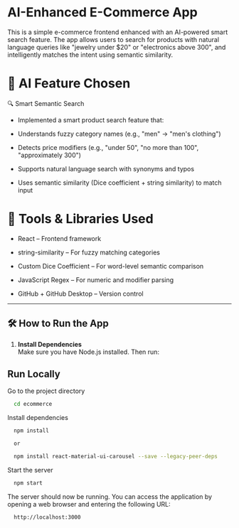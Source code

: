 # AI-Enhanced E-Commerce App

This is a simple e-commerce frontend enhanced with an AI-powered smart search feature. The app allows users to search for products with natural language queries like "jewelry under $20" or "electronics above 300", and intelligently matches the intent using semantic similarity.


# 🤖 AI Feature Chosen
🔍 Smart Semantic Search

- Implemented a smart product search feature that:

- Understands fuzzy category names (e.g., "men" → "men's clothing")

- Detects price modifiers (e.g., "under 50", "no more than 100", "approximately 300")

- Supports natural language search with synonyms and typos

- Uses semantic similarity (Dice coefficient + string similarity) to match input

# 🧰 Tools & Libraries Used

- React – Frontend framework

- string-similarity – For fuzzy matching categories

- Custom Dice Coefficient – For word-level semantic comparison

- JavaScript Regex – For numeric and modifier parsing

- GitHub + GitHub Desktop – Version control

---

## 🛠 How to Run the App

1. **Install Dependencies**  
   Make sure you have Node.js installed. Then run:
## Run Locally


Go to the project directory

```bash
  cd ecommerce
```

Install dependencies

```bash
  npm install

  or 

  npm install react-material-ui-carousel --save --legacy-peer-deps
```

Start the server

```bash
  npm start
```

The server should now be running. You can access the application by opening a web browser and entering the following URL:

```bash
  http://localhost:3000
```
